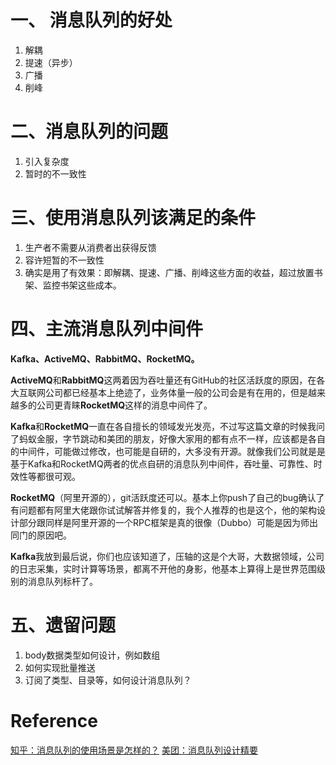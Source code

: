 # 一、 消息队列的好处
1. 解耦
2. 提速（异步）
3. 广播
4. 削峰

# 二、消息队列的问题
1. 引入复杂度
2. 暂时的不一致性



# 三、使用消息队列该满足的条件
1. 生产者不需要从消费者出获得反馈
2. 容许短暂的不一致性
3. 确实是用了有效果：即解耦、提速、广播、削峰这些方面的收益，超过放置书架、监控书架这些成本。

# 四、主流消息队列中间件
**Kafka、ActiveMQ、RabbitMQ、RocketMQ。**

**ActiveMQ**和**RabbitMQ**这两着因为吞吐量还有GitHub的社区活跃度的原因，在各大互联网公司都已经基本上绝迹了，业务体量一般的公司会是有在用的，但是越来越多的公司更青睐**RocketMQ**这样的消息中间件了。  

**Kafka**和**RocketMQ**一直在各自擅长的领域发光发亮，不过写这篇文章的时候我问了蚂蚁金服，字节跳动和美团的朋友，好像大家用的都有点不一样，应该都是各自的中间件，可能做过修改，也可能是自研的，大多没有开源。就像我们公司就是是基于Kafka和RocketMQ两者的优点自研的消息队列中间件，吞吐量、可靠性、时效性等都很可观。  

**RocketMQ**（阿里开源的），git活跃度还可以。基本上你push了自己的bug确认了有问题都有阿里大佬跟你试试解答并修复的，我个人推荐的也是这个，他的架构设计部分跟同样是阿里开源的一个RPC框架是真的很像（Dubbo）可能是因为师出同门的原因吧。  

**Kafka**我放到最后说，你们也应该知道了，压轴的这是个大哥，大数据领域，公司的日志采集，实时计算等场景，都离不开他的身影，他基本上算得上是世界范围级别的消息队列标杆了。  

# 五、遗留问题
1. body数据类型如何设计，例如数组
2. 如何实现批量推送
3. 订阅了类型、目录等，如何设计消息队列？

# Reference
[知乎：消息队列的使用场景是怎样的？](https://www.zhihu.com/question/34243607)
[美团：消息队列设计精要](https://tech.meituan.com/2016/07/01/mq-design.html)

